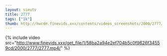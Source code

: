 ```yaml
--- 
layout: sieutv
title: 2777
tags: ["1k"]
thumb: http://hwcdn.finevids.xxx/contents/videos_screenshots/2000/2777/preview.mp4.jpg
---
```

{% include video src="http://www.finevids.xxx/get_file/1/58ba2a94e2ef704b5c0f9626f34559cd/2000/2777/2777.mp4/" %} 
